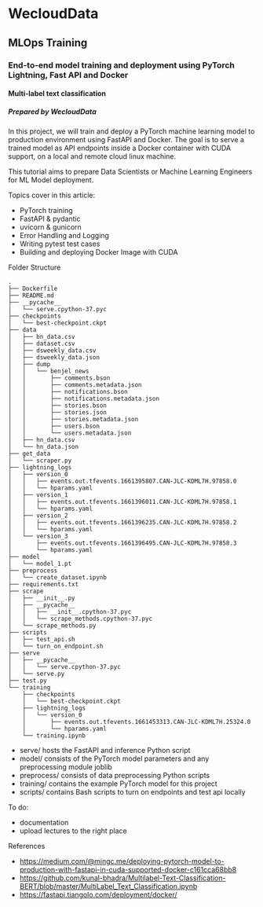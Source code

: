 # WecloudData
## MLOps Training
### End-to-end model training and deployment using PyTorch Lightning, Fast API and Docker
#### Multi-label text classification
##### Prepared by WecloudData

In this project, we will train and deploy a PyTorch machine learning model to production environment using FastAPI and Docker. The goal is to serve a trained model as API endpoints inside a Docker container with CUDA support, on a local and remote cloud linux machine. 

This tutorial aims to prepare Data Scientists or Machine Learning Engineers for ML Model deployment.

Topics cover in this article:

- PyTorch training
- FastAPI & pydantic
- uvicorn & gunicorn
- Error Handling and Logging
- Writing pytest test cases
- Building and deploying Docker Image with CUDA

Folder Structure
```
.
├── Dockerfile
├── README.md
├── __pycache__
│   └── serve.cpython-37.pyc
├── checkpoints
│   └── best-checkpoint.ckpt
├── data
│   ├── bn_data.csv
│   ├── dataset.csv
│   ├── dsweekly_data.csv
│   ├── dsweekly_data.json
│   ├── dump
│   │   └── benjel_news
│   │       ├── comments.bson
│   │       ├── comments.metadata.json
│   │       ├── notifications.bson
│   │       ├── notifications.metadata.json
│   │       ├── stories.bson
│   │       ├── stories.json
│   │       ├── stories.metadata.json
│   │       ├── users.bson
│   │       └── users.metadata.json
│   ├── hn_data.csv
│   └── hn_data.json
├── get_data
│   └── scraper.py
├── lightning_logs
│   ├── version_0
│   │   ├── events.out.tfevents.1661395807.CAN-JLC-KDML7H.97858.0
│   │   └── hparams.yaml
│   ├── version_1
│   │   ├── events.out.tfevents.1661396011.CAN-JLC-KDML7H.97858.1
│   │   └── hparams.yaml
│   ├── version_2
│   │   ├── events.out.tfevents.1661396235.CAN-JLC-KDML7H.97858.2
│   │   └── hparams.yaml
│   └── version_3
│       ├── events.out.tfevents.1661396495.CAN-JLC-KDML7H.97858.3
│       └── hparams.yaml
├── model
│   └── model_1.pt
├── preprocess
│   └── create_dataset.ipynb
├── requirements.txt
├── scrape
│   ├── __init__.py
│   ├── __pycache__
│   │   ├── __init__.cpython-37.pyc
│   │   └── scrape_methods.cpython-37.pyc
│   └── scrape_methods.py
├── scripts
│   ├── test_api.sh
│   └── turn_on_endpoint.sh
├── serve
│   ├── __pycache__
│   │   └── serve.cpython-37.pyc
│   └── serve.py
├── test.py
└── training
    ├── checkpoints
    │   └── best-checkpoint.ckpt
    ├── lightning_logs
    │   └── version_0
    │       ├── events.out.tfevents.1661453313.CAN-JLC-KDML7H.25324.0
    │       └── hparams.yaml
    └── training.ipynb
```
- serve/ hosts the FastAPI and inference Python script
- model/ consists of the PyTorch model parameters and any preprocessing module joblib
- preprocess/ consists of data preprocessing Python scripts
- training/ contains the example PyTorch model for this project
- scripts/ contains Bash scripts to turn on endpoints and test api locally

To do:
- documentation
- upload lectures to the right place

References
- https://medium.com/@mingc.me/deploying-pytorch-model-to-production-with-fastapi-in-cuda-supported-docker-c161cca68bb8
- https://github.com/kunal-bhadra/Multilabel-Text-Classification-BERT/blob/master/MultiLabel_Text_Classification.ipynb
- https://fastapi.tiangolo.com/deployment/docker/